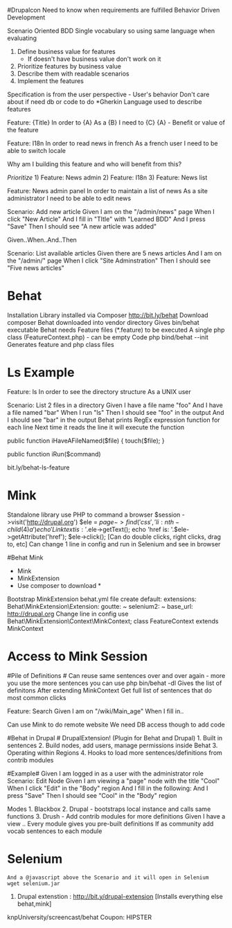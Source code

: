 #Drupalcon
Need to know when requirements are fulfilled
Behavior Driven Development 

Scenario Oriented BDD
	Single vocabulary so using same language when evaluating

1. Define business value for features
	- If doesn't have business value don't work on it
2. Prioritize features by business value
3. Describe them with readable scenarios
4. Implement the features

Specification is from the user perspective - User's behavior
	Don't care about if need db or code to do
*Gherkin
	Language used to describe features
	
Feature: {Title}
	In order to {A}
	As a {B}
	I need to {C}
{A} - Benefit or value of the feature

Feature: I18n
	In order to read news in french
	As a french user
	I need to be able to switch locale

Why am I building this feature and who will benefit from this?

*Prioritize*
	1) Feature: News admin
	2) Feature: I18n
	3) Feature: News list
	
Feature: News admin panel
	In order to maintain a list of news
	As a site administrator
	I need to be able to edit news
	
Scenario: Add new article
	Given I am on the "/admin/news" page
	When I click "New Article"
	And I fill in "TItle" with "Learned BDD"
	And I press "Save"
	Then I should see "A new article was added"
	
Given..When..And..Then
	
Scenario: List available articles
	Given there are 5 news articles
	And I am on the "/admin/" page
	When I click "Site Adminstration"
	Then I should see "Five news articles"
	
# Behat #
Installation
	Library installed via Composer
	http://bit.ly/behat
	Download composer
	Behat downloaded into vendor directory
	Gives bin/behat executable 
Behat needs
	Feature files (*.feature) to be executed
	A single php class (FeatureContext.php) - can be empty
Code
	php bind/behat --init 
	Generates feature and php class files
	
# Ls Example #
Feature: ls
	In order to see the directory structure
	As a UNIX user
	
Scenario: List 2 files in a directory
	Given I have a file name "foo"
	And I have a file named "bar"
	When I run "ls"
	Then I should see "foo" in the output
	And I should see "bar" in the output
Behat prints RegEx expression function for each line
Next time it reads the line it will execute the function

public function iHaveAFileNamed($file) {
	touch($file);
}

public function iRun($command)

bit.ly/behat-ls-feature

# Mink #
Standalone library use PHP to command a browser 
	$session ->visit('http://drupal.org')
	$ele = $page->find('css','li:nth-child(4) a')
	echo 'Link text is: '.$ele->getText();
	echo 'href is: '.$ele->getAttribute('href');
	$ele->click(); 
		[Can do double clicks, right clicks, drag to, etc]
Can change 1 line in config and run in Selenium and see in browser

#Behat <MinkExtension> Mink
* Mink
* MinkExtension
* Use composer to download * 

Bootstrap MinkExtension
	behat.yml file create
	default:
		extensions:
			Behat\MinkExtension\Extension:
				goutte: ~
				selenium2: ~
				base_url: http://drupal.org
	Change line in config
		use Behat\MinkExtension\Context\MinkContext;
		class FeatureContext extends MinkContext
		
# Access to Mink Session #

#Pile of Definitions #
Can reuse same sentences over and over again - more you use the more sentences you can use
php bin/behat -dl 
	Gives the list of definitons
After extending MinkContext
	Get full list of sentences that do most common clicks
	
Feature: Search
	Given I am on "/wiki/Main_age"
	When I fill in..

Can use Mink to do remote website
We need DB access though to add code

#Behat in Drupal #
	DrupalExtension! (Plugin for Behat and Drupal)
		1. Built in sentences
		2. Build nodes, add users, manage permissions inside Behat
		3. Operating within Regions
		4. Hooks to load more sentences/definitions from contrib modules

#Example#
Given I am logged in as a user with the administrator role
Scenario: Edit Node
	Given I am viewing a "page" node with the title "Cool"
	When I click "Edit" in the "Body" region
	And I fill in the following:
	And I press "Save"
	Then I should see "Cool" in the "Body" region

Modes
	1. Blackbox
	2. Drupal - bootstraps local instance and calls same functions
	3. Drush - 
	Add contrib modules for more definitions
		Given I have a view .. 
	Every module gives you pre-built definitions
	If as community add vocab sentences to each module
	
# Selenium # 
	And a @javascript above the Scenario and it will open in Selenium
	wget selenium.jar

1) Drupal extenstion : http://bit.y/drupal-extension [Installs everything else behat,mink]

knpUniversity/screencast/behat 
Coupon: HIPSTER
